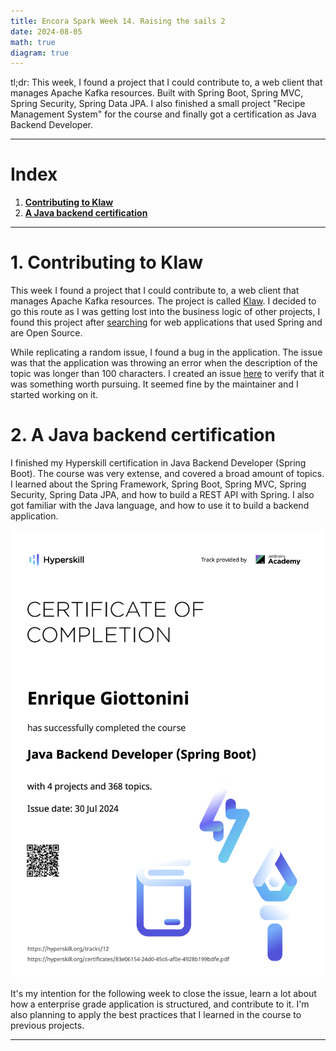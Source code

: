 ```yaml
---
title: Encora Spark Week 14. Raising the sails 2
date: 2024-08-05
math: true
diagram: true
---
```


tl;dr: This week, I found a project that I could contribute to, a web client that manages Apache Kafka resources. Built with Spring Boot, Spring MVC, Spring Security, Spring Data JPA. I also finished a small project "Recipe Management System" for the course and finally got a certification as Java Backend Developer.

---

# **Index**

1. [**Contributing to Klaw**](#contributing-to-klaw)
2. [**A Java backend certification**](#a-java-backend-certification)

---

# <a id=contributing-to-klaw>**1. Contributing to Klaw** </a>

This week I found a project that I could contribute to, a web client that manages Apache Kafka resources. The project is called [Klaw](https://github.com/Aiven-Open/klaw). I decided to go this route as I was getting lost into the business logic of other projects, I found this project after [searching](https://stackoverflow.com/questions/54782469/are-there-any-big-spring-boot-open-source-projects) for web applications that used Spring and are Open Source.

While replicating a random issue, I found a bug in the application. The issue was that the application was throwing an error when the description of the topic was longer than 100 characters. I created an issue [here](https://github.com/Aiven-Open/klaw/issues/2543) to verify that it was something worth pursuing. It seemed fine by the maintainer and I started working on it.

# <a id=a-java-backend-certification>**2. A Java backend certification** </a>

I finished my Hyperskill certification in Java Backend Developer (Spring Boot). The course was very extense, and covered a broad amount of topics. I learned about the Spring Framework, Spring Boot, Spring MVC, Spring Security, Spring Data JPA, and how to build a REST API with Spring. I also got familiar with the Java language, and how to use it to build a backend application.

![alt text](image.png)

It's my intention for the following week to close the issue, learn a lot about how a enterprise grade application is structured, and contribute to it. I'm also planning to apply the best practices that I learned in the course to previous projects.

---
